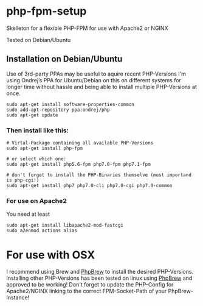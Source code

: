 # php-fpm-setup
Skelleton for a flexible PHP-FPM for use with Apache2 or NGINX

Tested on Debian/Ubuntu

## Installation on Debian/Ubuntu

Use of 3rd-party PPAs may be useful to aquire recent PHP-Versions
I'm using Ondrej’s PPA for Ubuntu/Debian on this on different systems for longer time without hassle and being able to install multiple PHP-Versions at once.

```
sudo apt-get install software-properties-common
sudo add-apt-repository ppa:ondrej/php
sudo apt-get update
```

### Then install like this:
```
# Virtal-Package containing all available PHP-Versions
sudo apt-get install php-fpm

# or select which one:
sudo apt-get install php5.6-fpm php7.0-fpm php7.1-fpm

# don't forget to install the PHP-Binaries themselve (most importand is php-cgi!)
sudo apt-get install php7 php7.0-cli php7.0-cgi php7.0-common
```

### For use on Apache2
You need at least
```
sudo apt-get install libapache2-mod-fastcgi
sudo a2enmod actions alias
```

# For use with OSX
I recommend using Brew and [PhpBrew](https://github.com/phpbrew/phpbrew)  to install the desired PHP-Versions. Installing other PHP-Versions has been tested on linux using [PhpBrew](https://github.com/phpbrew/phpbrew) and approved to be working! Don't forget to update the PHP-Config for Apache2/NGINX linking to the correct FPM-Socket-Path of your PhpBrew-Instance!
